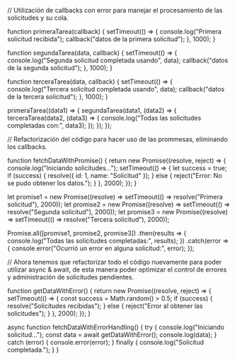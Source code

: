 // Utilización de callbacks con error para manejar el procesamiento de las solicitudes y su cola.

function primeraTarea(callback) {
    setTimeout(() => {
        console.log("Primera solicitud recibida");
        callback("datos de la primera solicitud");
    }, 1000);
}

function segundaTarea(data, callback) {
    setTimeout(() => {
        console.log("Segunda solicitud completada usando", data);
        callback("datos de la segunda solicitud");
    }, 1000);
}

function terceraTarea(data, callback) {
    setTimeout(() => {
        console.log("Tercera solicitud completada usando", data);
        callback("datos de la tercera solicitud");
    }, 1000);
}

primeraTarea((data1) => {
    segundaTarea(data1, (data2) => {
        terceraTarea(data2, (data3) => {
            console.log("Todas las solicitudes completadas con:", data3);
        });
    });
});

// Refactorización del código para hacer uso de las prommesas, eliminando los callbacks.

function fetchDataWithPromise() {
    return new Promise((resolve, reject) => {
        console.log("Iniciando solicitudes...");
        setTimeout(() => {
            let success = true;
            if (success) {
                resolve({ id: 1, name: "Solicitud" });
            } else {
                reject("Error: No se pudo obtener los datos.");
            }
        }, 2000);
    });
}

let promise1 = new Promise((resolve) => setTimeout(() => resolve("Primera solicitud"), 2000));
let promise2 = new Promise((resolve) => setTimeout(() => resolve("Segunda solicitud"), 2000));
let promise3 = new Promise((resolve) => setTimeout(() => resolve("Tercera solicitud"), 2000));

Promise.all([promise1, promise2, promise3])
    .then(results => {
        console.log("Todas las solicitudes completadas:", results);
    })
    .catch(error => {
        console.error("Ocurrió un error en alguna solicitud:", error);
    });

// Ahora tenemos que refactorizar todo el código nuevamente para poder utilizar async & await, de esta manera poder optimizar el control de errores y administración de solicitudes pendientes.

function getDataWithError() {
    return new Promise((resolve, reject) => {
        setTimeout(() => {
            const success = Math.random() > 0.5;
            if (success) {
                resolve("Solicitudes recibidas");
            } else {
                reject("Error al obtener las solicitudes");
            }
        }, 2000);
    });
}

async function fetchDataWithErrorHandling() {
    try {
        console.log("Iniciando solicitud...");
        const data = await getDataWithError();
        console.log(data);
    } catch (error) {
        console.error(error);
    } finally {
        console.log("Solicitud completada.");
    }
}

